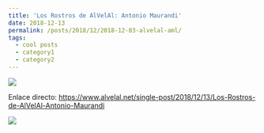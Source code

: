 ```yaml
---
title: 'Los Rostros de AlVelAl: Antonio Maurandi'
date: 2018-12-13
permalink: /posts/2018/12/2018-12-03-alvelal-aml/
tags:
  - cool posts
  - category1
  - category2
---
```


[![](https://amaurandi.github.io/files/alvelal-logo.png)](https://www.alvelal.net/single-post/2018/12/13/Los-Rostros-de-AlVelAl-Antonio-Maurandi)

Enlace directo: <https://www.alvelal.net/single-post/2018/12/13/Los-Rostros-de-AlVelAl-Antonio-Maurandi>

[![](https://amaurandi.github.io/files/semblantealvelal.png)](https://www.alvelal.net/single-post/2018/12/13/Los-Rostros-de-AlVelAl-Antonio-Maurandi) 

